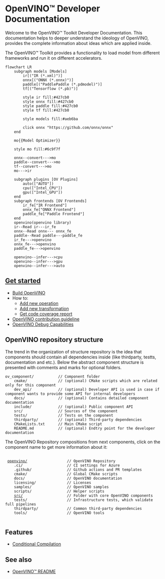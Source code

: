 # OpenVINO™ Developer Documentation

Welcome to the OpenVINO™ Toolkit Developer Documentation. This documentation helps to deeper understand the ideology of OpenVINO, provides the complete information about ideas which are applied inside.

The OpenVINO™ Toolkit provides a functionality to load model from different frameworks and run it on different accelerators.

```mermaid
flowchart LR
    subgraph models [Models]
        ir[("IR (*.xml)")]
        onnx[("ONNX (*.onnx)")]
        paddle[("PaddlePaddle (*.pdmodel)")]
        tf[("Tensorflow (*.pb)")]
        
        style ir fill:#427cb0
        style onnx fill:#427cb0
        style paddle fill:#427cb0
        style tf fill:#427cb0
        
        style models fill:#aeb6ba
        
        click onnx "https://github.com/onnx/onnx"
    end
    
    mo{{Model Optimizer}}
    
    style mo fill:#6c9f7f
    
    onnx--convert--->mo
    paddle--convert--->mo
    tf--convert--->mo
    mo--->ir
    
    subgraph plugins [OV Plugins]
        auto(["AUTO"])
        cpu(["Intel_CPU"])
        gpu(["Intel_GPU"])
    end
    subgraph frontends [OV Frontends]
        ir_fe["IR Frontend"]
        onnx_fe["ONNX Frontend"]
        paddle_fe["Paddle Frontend"]
    end
    openvino(openvino library)
    ir--Read ir---ir_fe
    onnx--Read onnx--- onnx_fe
    paddle--Read paddle---paddle_fe
    ir_fe--->openvino
    onnx_fe--->openvino
    paddle_fe--->openvino
    
    openvino--infer--->cpu
    openvino--infer--->gpu
    openvino--infer--->auto
```

## [Get started](./get_started.md)

 * [Build OpenVINO](./build.md)
 * How to:
     * [Add new operation](#todo)
     * [Add new transformation](#todo)
     * [Get code coverage report](./test_coverage.md) 
 * [OpenVINO contribution guideline](../../CONTRIBUTING.md)
 * [OpenVINO Debug Capabilities](./debug_capabilities.md)

## OpenVINO repository structure

The trend in the organization of structure repository is the idea that components should contain all dependencies inside (like thirdparty, testts, documentation and etc.). Below the abstract component structure is presented with comments and marks for optional folders.
```
ov_component/           // Component folder
    cmake/              // (optional) CMake scripts which are related only for this component
    dev_api/            // (optional) Developer API is used in case if component wants to provide some API for internal developers
    docs/               // (optional) Contains detailed component documentation
    include/            // (optional) Public component API
    src/                // Sources of the component
    tests/              // Tests on the component
    thirdparty/         // (optional) Third-party dependencies
    CMakeLists.txt      // Main CMake script
    README.md           // (optional) Endtry point for the developer documentation
```

The OpenVINO Repository compositions from next components, click on the component name to get more information about it:
<pre>
 <code>
 <a href="../../README.md">openvino/</a>                  // OpenVINO Repository
    .ci/                    // CI settings for Azure
    .github/                // Github actions and PR templates
    cmake/                  // Global CMake scripts
    docs/                   // OpenVINO documentation
    licensing/              // Licenses
    samples/                // OpenVINO samples
    scripts/                // Helper scripts
    <a href="../../src/README.md">src/</a>                    // Folder with core OpenVINO components
    tests/                  // Infrastructure tests, which validate full pipelines
    thirdparty/             // Common third-party dependencies
    tools/                  // OpenVINO tools
 </code>
</pre>

## Features

 * [Conditional Compilation](./conditional_compilation.md)

## See also
 * [OpenVINO™ README](../../README.md)
